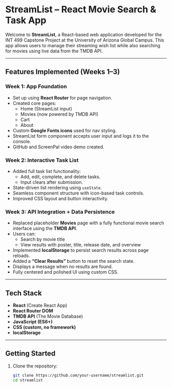 # StreamList – React Movie Search & Task App

Welcome to **StreamList**, a React-based web application developed for the INT 499 Capstone Project at the University of Arizona Global Campus. This app allows users to manage their streaming wish list while also searching for movies using live data from the TMDB API.

---

## Features Implemented (Weeks 1–3)

### Week 1: App Foundation
- Set up using **React Router** for page navigation.
- Created core pages:
  - Home (StreamList input)
  - Movies (now powered by TMDB API)
  - Cart
  - About
- Custom **Google Fonts icons** used for nav styling.
- StreamList form component accepts user input and logs it to the console.
- GitHub and ScreenPal video demo created.

### Week 2: Interactive Task List
- Added full task list functionality:
  - Add, edit, complete, and delete tasks.
  - Input clears after submission.
- State-driven list rendering using `useState`.
- Seamless component structure with icon-based task controls.
- Improved CSS layout and button interactivity.

### Week 3: API Integration + Data Persistence
- Replaced placeholder **Movies** page with a fully functional movie search interface using the **TMDB API**.
- Users can:
  - Search by movie title
  - View results with poster, title, release date, and overview
- Implemented **localStorage** to persist search results across page reloads.
- Added a **“Clear Results”** button to reset the search state.
- Displays a message when no results are found.
- Fully centered and polished UI using custom CSS.

---

## Tech Stack

- **React** (Create React App)
- **React Router DOM**
- **TMDB API** (The Movie Database)
- **JavaScript (ES6+)**
- **CSS (custom, no framework)**
- **localStorage**

---

## Getting Started

1. Clone the repository:
   ```bash
   git clone https://github.com/your-username/streamlist.git
   cd streamlist